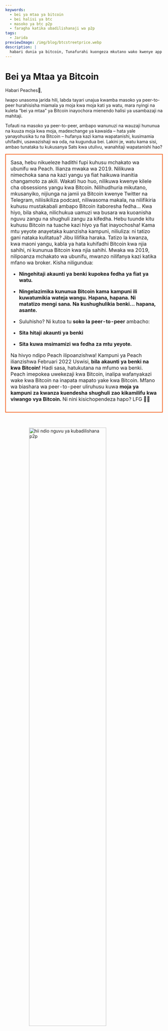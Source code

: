 ```yaml
---
keywords:
  - bei ya mtaa ya bitcoin
  - bei halisi ya btc
  - masoko ya btc p2p
  - faragha katika ubadilishanaji wa p2p
tags:
  - Jarida
previewImage: /img/blog/btcstreetprice.webp
description: |
  habari dunia ya bitcoin, Tunafurahi kuongeza mkutano wako kwenye app ya Peach Bitcoin!
---
```


# Bei ya Mtaa ya Bitcoin

Habari Peaches🍑,

Iwapo unasoma jarida hili, labda tayari unajua kwamba masoko ya peer-to-peer hurahisisha miamala ya moja kwa moja kati ya watu, mara nyingi na kuleta “bei ya mtaa” ya Bitcoin inayochora mienendo halisi ya usambazaji na mahitaji.

Tofauti na masoko ya peer-to-peer, ambapo wanunuzi na wauzaji hununua na kuuza moja kwa moja, madexchange ya kawaida – hata yale yanayohusika tu na Bitcoin – hufanya kazi kama wapatanishi, kusimamia uhifadhi, usawazishaji wa oda, na kugundua bei. Lakini je, watu kama sisi, ambao tunataka tu kukusanya Sats kwa utulivu, wanahitaji wapatanishi hao?

<table style="width: 100%; max-width: 800px; margin: auto; border-collapse: collapse;">
<td style="border: 2px solid #f56522; padding: 15px; width: 60%; vertical-align: top;">
Sasa, hebu nikueleze hadithi fupi kuhusu mchakato wa ubunifu wa Peach. Ilianza mwaka wa 2019. Nilikuwa nimechoka sana na kazi yangu ya fiat haikuwa inanitia changamoto za akili. Wakati huo huo, nilikuwa kwenye kilele cha obsessions yangu kwa Bitcoin. Nilihudhuria mikutano, mkusanyiko, nijiunga na jamii ya Bitcoin kwenye Twitter na Telegram, niliisikiliza podcast, niliwasoma makala, na nilifikiria kuhusu mustakabali ambapo Bitcoin itaboresha fedha… Kwa hiyo, bila shaka, nilichukua uamuzi wa busara wa kuoanisha nguvu zangu na shughuli zangu za kifedha. Hebu tuunde kitu kuhusu Bitcoin na tuache kazi hiyo ya fiat inayochosha! Kama mtu yeyote anayetaka kuanzisha kampuni, niliuliza: ni tatizo gani nataka kulitatua? Jibu lilifika haraka. Tatizo la kwanza, kwa maoni yangu, kabla ya hata kuhifadhi Bitcoin kwa njia sahihi, ni kununua Bitcoin kwa njia sahihi. Mwaka wa 2019, nilipoanza mchakato wa ubunifu, mwanzo nilifanya kazi katika mfano wa broker. Kisha niligundua:

- **Ningehitaji akaunti ya benki kupokea fedha ya fiat ya watu.**
- **Ningelazimika kununua Bitcoin kama kampuni ili kuwatumikia wateja wangu. Hapana, hapana. Ni matatizo mengi sana. Na kushughulikia benki… hapana, asante.**

- Suluhisho? Ni kutoa tu **soko la peer-to-peer** ambacho:
- **Sita hitaji akaunti ya benki**
- **Sita kuwa msimamizi wa fedha za mtu yeyote.**

Na hivyo ndipo Peach ilipoanzishwa! Kampuni ya Peach ilianzishwa Februari 2022 Uswisi, **bila akaunti ya benki na kwa Bitcoin!** Hadi sasa, hatukutana na mfumo wa benki. Peach imepokea uwekezaji kwa Bitcoin, inalipa wafanyakazi wake kwa Bitcoin na inapata mapato yake kwa Bitcoin. Mfano wa biashara wa peer-to-peer uliruhusu kuwa **moja ya kampuni za kwanza kuendesha shughuli zao kikamilifu kwa viwango vya Bitcoin.** Ni nini kisichopendeza hapo? LFG 🍑🚀
</td>
</table>

<br><br>
<img src="/img/blog/This-is-peer-to-peer.gif" alt="hii ndio nguvu ya kubadilishana p2p" style="display:block; margin: auto; width: 70%;">
<br><br>

Sasa, tukirudi kwenye bei ya mtaa ya Bitcoin… yaani, bei ya peer-to-peer! Ninaiita bei mbovu, bei safi, bei bila wapatanishi, bei asilia, bei isiyo na dhambi… bei ambayo mtu anapoamua kwamba katika wakati huu maalum, mahali hapa hasa, na katika hali hii, Bitcoin inafikia thamani ya <X> kwake/kwao.

Dhana ya bei ya mtaa ya Bitcoin sio kitu kipya kabisa. Mnamo 2017, Clark Moody alianzisha kipimo cha [Bitcoin Street Price](https://bitcoin.clarkmoody.com/posts/introducing-bitcoin-street-price?) kwa lengo la kufuatilia thamani ya Bitcoin inayobadilishana kwa njia ya peer-to-peer katika sarafu mbalimbali za eneo. Jitihada hii ililenga kutoa uwakilishi sahihi zaidi wa thamani ya Bitcoin katika mkono katika maeneo tofauti. Kwa bahati mbaya, data hizi hazipo tena kutokana na ukosefu wa msaada na rasilimali, lakini majukwaa kama Peach Bitcoin yanaendelea kutetea wazo kwamba bei ya peer-to-peer ndicho bei halisi ya Bitcoin.

ANGALIA SASA ukurasa wetu mpya wa [mwanzoni](https://peachbitcoin.com/) ili kugundua ATH ya bei ya mtaa ya Bitcoin kwenye Peach katika saa 24 / siku 15 / siku 30 katika EUR, CHF, USD!  
Ina hesabiwa vipi? Tunachukua wastani wa bei ya miamala yote iliyokamilika kwenye Peach.

<div style="border: 2px solid orange; padding: 10px; text-align: center;">
    <strong>INGIZA & CHEZA</strong> na API yetu ya Bei ya Peer-to-Peer ya Bitcoin:
</div>

:::buttons
[API ya Bei ya Peer-to-Peer](https://docs.peachbitcoin.com/#ath-price)
:::

FIKIRI HII! JE, UMETAMBUA KWANINI  
bei ya Bitcoin mara nyingi ni **juu zaidi** kwenye soko la peer-to-peer! Kwa nini? Kwa sababu ni halisi na hakuna ugumu wa kitambulisho wala mambo ya KYC!  
Ndiyo maana kufanya arbitrage au kuuza Bitcoin kwenye Peach ni na mantiki sana. Na… **NI BURE!!** Pakua app na weka moja kwa moja ombi lako la kuuza!

<div style="text-align: center;">
  <video controls style="max-width: 100%; height: auto;">
    <source src="/img/blog/P2P-Price-promo.mp4" type="video/mp4">
    Kivinjari chako hakikubaliani na kipengele cha video.
  </video>
</div>

Angalia pia unachomaanisha peer-to-peer katika maisha halisi:

Watu wanabadilishana Bitcoin kwa njia ya siri sana kwa PESA TASLIMI huku wakihudhuria meetups za Bitcoin! Huu ni meetup huko Ufaransa, [Bitcoin Metz!](https://x.com/btc_metz/status/1883220185504727229?s=46). Salamu kwao! Peach hurahisisha muamala kwa kutoa huduma ya escrow na jukwaa la kutafuta ofa. Asante BitcoinMetz kwa kuwasilisha Peach! Ni heshima kubwa kwetu.

![](/img/blog/tradecashforsat/tradeforsat.png)

Hiyo ndiyo yote kutoka kwangu, Peaches!

Kwa salamu za matunda,

@ProofofSteph

Fanya kuwa muundo wa kukusanya Sats kwa njia ya peer-to-peer ni kawaida,

Shiriki msimbo wako wa rufaa na marafiki zako

Wao wanapata muamala wa kununua wa bure 1 na wewe unapata pointi za rufaa ambazo unaweza kubadilisha kuwa sats na mengineyo.
 
## ⚠️ TOLEWA MPYA WA PEACH, SASA UNAPATIKANA 0.5.3 (265) ⚠️

:::figures 3
![fadhili hadi ofa 21 za mauzo ya papo hapo](/img/blog/tradecashforsat/fundmore.png)

![kamwe usishirikishe seed yako](/img/blog/tradecashforsat/nevershare.png)

![hali ya giza kwenye Peach](/img/blog/tradecashforsat/darkmode.png)
:::

**USISHARIKI SEED YAKO, HATA NA KWA MAMAMO!**

## KWENYE HABARI NINGINE: NODE YA PEACH LIGHTNING NETWORK⚡ IPO MOJA NA MOJA!

![light peach](/img/blog/tradecashforsat/lightpeach.png)

- Angalia maelezo ya muunganisho kwenye Clearnet na Tor [hapa](https://ln.peachbitcoin.com/embed/FHQuQDFDUngLDXY2n36R6JjP5FgLHKFNF7MDMTUHR8bX/BTC/ln)
- Anwani yetu ya lightning ni **hello@ln.peachbitcoin.com** 🤗

Peach ni timu ndogo sana. Msaada wowote unathaminiwa sana!  
Unataka kushirikiana nasi? Unataka kutupromoa?  
Ungependa kujiunga na timu kama ambasada wa eneo au kaunti ya Peach? 👀  
Wasiliana nasi sasa!

:::buttons
[Tuma salamu!](mailto:hello@peachbitcoin.com)
:::

<table style="width: 100%; max-width: 800px; margin: auto; border-collapse: collapse;">
  <tr>
    <td style="border: 2px solid #E4572E; padding: 15px; width: 60%; vertical-align: top;">
      <div style="word-wrap: break-word; font-size: 16px; line-height: 1.5;">
        <strong>Je, wewe ni mtaalam wa meetup?<br>
        Una duka la Bitcoin?<br>
        Au unaandaa matukio/hurukwe?</strong>
        <br><br>
        Ingiza tukio lako au duka lako kwenye app yetu ili kuwezesha miamala kwa PESA TASLIMI katika eneo lako.
        <ul>
          <li>Pata 100% ya mapato yetu kwa kila muamala wa pesa taslimi unaofanyika kwenye meetup yako!</li>
          <li>Pata msimbo wako wa rufaa maalum, zawadi, vipeperushi na msaada wetu wote wa kutoa elimu juu ya biashara ya siri.</li>
        </ul>
        Tuma barua pepe yenye <strong style="color: #E4572E;">#CASH4SATS</strong> ili upate taarifa zote.
      </div>
    </td>
    <td style="padding-left: 20px; width: 40%; text-align: center; vertical-align: top;">
      <img src="/img/blog/tradecashforsat/img1.png" alt="Picha ya Meetup" style="max-width: 100%; height: auto;">
      <br><br>
      <a href="#" style="display: inline-block; background-color: #E4572E; color: white; padding: 10px 20px; text-decoration: none; font-weight: bold; border-radius: 5px;">SASA ANDIKA MEETUP YAKO KATIKA PEACH</a>
    </td>
  </tr>
</table>

<br><br>

![endelea kukusanya Sats!](/img/blog/tradecashforsat/keepstacking.png)
